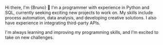 Hi there, I'm {Bruno} 👋
I'm a programmer with experience in Python and SQL, currently seeking exciting new projects to work on.
My skills include process automation, data analysis, and developing creative solutions.
I also have experience in integrating third-party APIs.

I'm always learning and improving my programming skills, and I'm excited to take on new challenges.
